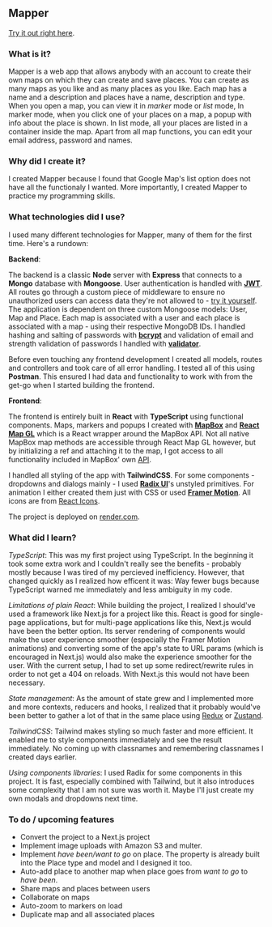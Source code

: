 ## Mapper

[Try it out right here](https://mapper-ki3d.onrender.com/).

### What is it?

Mapper is a web app that allows anybody with an account to create their own maps on which they can create and save places. You can create as many maps as you like and as many places as you like. Each map has a name and a description and places have a name, description and type. When you open a map, you can view it in *marker* mode or *list* mode, In marker mode, when you click one of your places on a map, a popup with info about the place is shown. In list mode, all your places are listed in a container inside the map. Apart from all map functions, you can edit your email address, password and names.

### Why did I create it?

I created Mapper because I found that Google Map's list option does not have all the functionaly I wanted. More importantly, I created Mapper to practice my programming skills.

### What technologies did I use?

I used many different technologies for Mapper, many of them for the first time. Here's a rundown:

**Backend**:

The backend is a classic **Node** server with **Express** that connects to a **Mongo** database with **Mongoose**. User authentication is handled with [**JWT**](https://jwt.io/). All routes go through a custom piece of middleware to ensure no unauthorized users can access data they're not allowed to - [try it yourself](https://mapper-6zs3.onrender.com/api/map). The application is dependent on three custom Mongoose models: User, Map and Place. Each map is associated with a user and each place is associated with a map - using their respective MongoDB IDs. I handled hashing and salting of passwords with [**bcrypt**](https://www.npmjs.com/package/bcrypt) and validation of email and strength validation of passwords I handled with [**validator**](https://www.npmjs.com/package/validator). 

Before even touching any frontend development I created all models, routes and controllers and took care of all error handling. I tested all of this using **Postman**. This ensured I had data and functionality to work with from the get-go when I started building the frontend.

**Frontend**:

The frontend is entirely built in **React** with **TypeScript** using functional components. Maps, markers and popups I created with [**MapBox**](https://www.mapbox.com/) and [**React Map GL**](https://visgl.github.io/react-map-gl/) which is a React wrapper around the MapBox API. Not all native MapBox map methods are accessible through React Map GL however, but by initializing a ref and attaching it to the map, I got access to all functionality included in MapBox' own [API](https://docs.mapbox.com/mapbox-gl-js/api/).

I handled all styling of the app with **TailwindCSS**. For some components - dropdowns and dialogs mainly - I used [**Radix UI**](https://www.radix-ui.com/)'s unstyled primitives. For animation I either created them just with CSS or used [**Framer Motion**](https://www.framer.com/motion/). All icons are from [React Icons](https://react-icons.github.io/react-icons/).

The project is deployed on [render.com](www.render.com).

### What did I learn?

*TypeScript*: This was my first project using TypeScript. In the beginning it took some extra work and I couldn't really see the benefits - probably mostly because I was tired of my percieved inefficiency. However, that changed quickly as I realized how efficent it was: Way fewer bugs because TypeScript warned me immediately and less ambiguity in my code.

*Limitations of plain React*: While building the project, I realized I should've used a framework like Next.js for a project like this. React is good for single-page applications, but for multi-page applications like this, Next.js would have been the better option. Its server rendering of components would make the user experience smoother (especially the Framer Motion animations) and converting some of the app's state to URL params (which is encouraged in Next.js) would also make the experience smoother for the user. With the current setup, I had to set up some redirect/rewrite rules in order to not get a 404 on reloads. With Next.js this would not have been necessary.

*State management*: As the amount of state grew and I implemented more and more contexts, reducers and hooks, I realized that it probably would've been better to gather a lot of that in the same place using [Redux](https://redux.js.org/) or [Zustand](https://zustand-demo.pmnd.rs/).

*TailwindCSS*: Tailwind makes styling so much faster and more efficient. It enabled me to style components immediately and see the result immediately. No coming up with classnames and remembering classnames I created days earlier.

*Using components libraries*: I used Radix for some components in this project. It is fast, especially combined with Tailwind, but it also introduces some complexity that I am not sure was worth it. Maybe I'll just create my own modals and dropdowns next time.


### To do / upcoming features

- Convert the project to a Next.js project
- Implement image uploads with Amazon S3 and multer.
- Implement *have been/want to go* on place. The property is already built into the Place type and model and I designed it too.
- Auto-add place to another map when place goes from *want to go* to *have been*.
- Share maps and places between users
- Collaborate on maps
- Auto-zoom to markers on load
- Duplicate map and all associated places
